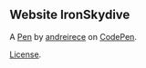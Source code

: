 Website IronSkydive
-------------------


A [Pen](https://codepen.io/andreirece/pen/NWaOpxY) by [andreirece](https://codepen.io/andreirece) on [CodePen](https://codepen.io).

[License](https://codepen.io/andreirece/pen/NWaOpxY/license).